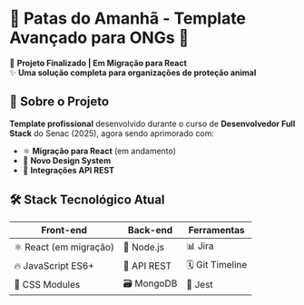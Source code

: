 # 🐾 Patas do Amanhã - Template Avançado para ONGs 🌟

🚀 **Projeto Finalizado | Em Migração para React**  
✨ **Uma solução completa para organizações de proteção animal**

## 📌 Sobre o Projeto
**Template profissional** desenvolvido durante o curso de **Desenvolvedor Full Stack** do Senac (2025), agora sendo aprimorado com:

- ⚛️ **Migração para React** (em andamento)
- 🎨 **Novo Design System**
- 🔄 **Integrações API REST**

## 🛠️ Stack Tecnológico Atual
| Front-end          | Back-end           | Ferramentas       |
|--------------------|--------------------|-------------------|
| ⚛️ React (em migração)| 🚀 Node.js         | 📊 Jira           |
| 🔥 JavaScript ES6+  | 🔗 API REST        | 🗓️ Git Timeline   |
| 🎨 CSS Modules      | 🗃️ MongoDB        | 🧪 Jest           |
